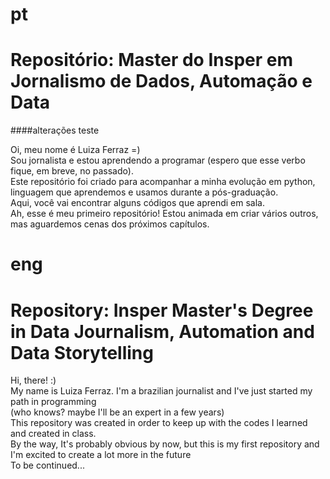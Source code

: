# pt
# Repositório: Master do Insper em Jornalismo de Dados, Automação e Data 


####alterações teste 

Oi, meu nome é Luiza Ferraz =)
<br>Sou jornalista e estou aprendendo a programar (espero que esse verbo fique, em breve, no passado).
<br>Este repositório foi criado para acompanhar a minha evolução em python, linguagem que aprendemos e usamos durante a pós-graduação.
<br>Aqui, você vai encontrar alguns códigos que aprendi em sala.
<br>Ah, esse é meu primeiro repositório! Estou animada em criar vários outros, mas aguardemos cenas dos próximos capítulos.

# eng
# Repository: Insper Master's Degree in Data Journalism, Automation and Data Storytelling

Hi, there! :)
<br>My name is Luiza Ferraz. I'm a brazilian journalist and I've just started my path in programming 
<br>(who knows? maybe I'll be an expert in a few years)
<br>This repository was created in order to keep up with the codes I learned and created in class.
<br>By the way, It's probably obvious by now, but this is my first repository and I'm excited to create a lot more in the future
<br>To be continued...
